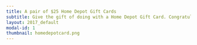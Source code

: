 ```yaml
---
title: A pair of $25 Home Depot Gift Cards
subtitle: Give the gift of doing with a Home Depot Gift Card. Congratulate a friend on a new home purchase, say “thank you” for being an amazing employee or “Happy Birthday” to the DIY’er in your life. Gift Cards also make excellent wedding or wedding shower gifts and are the perfect solution for Father’s Day gifts and holiday gifts!
layout: 2017_default
modal-id: 1
thumbnail: homedepotcard.png
---
```

